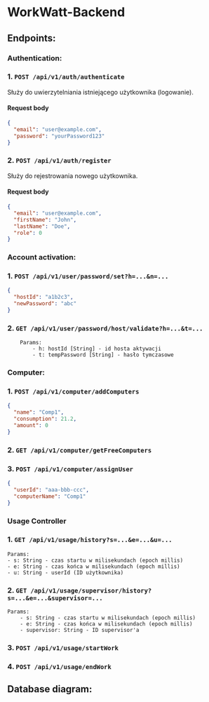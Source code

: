 # WorkWatt-Backend

## Endpoints:

### Authentication:

### 1. `POST /api/v1/auth/authenticate`

Służy do uwierzytelniania istniejącego użytkownika (logowanie).

#### Request body

```json
{
  "email": "user@example.com",
  "password": "yourPassword123"
}
```

### 2. `POST /api/v1/auth/register`

Służy do rejestrowania nowego użytkownika.

#### Request body

```json
{
  "email": "user@example.com",
  "firstName": "John",
  "lastName": "Doe",
  "role": 0
}
```

### Account activation:

### 1. `POST /api/v1/user/password/set?h=...&n=...`

```json
{
  "hostId": "a1b2c3",
  "newPassword": "abc"
}
```

### 2. `GET /api/v1/user/password/host/validate?h=...&t=...`

```
    Params:
        - h: hostId [String] - id hosta aktywacji
        - t: tempPassword [String] - hasło tymczasowe 
```

### Computer:

### 1. `POST /api/v1/computer/addComputers`

```json
{
  "name": "Comp1",
  "consumption": 21.2,
  "amount": 0
}
```

### 2. `GET /api/v1/computer/getFreeComputers`

### 3. `POST /api/v1/computer/assignUser`

```json
{
  "userId": "aaa-bbb-ccc",
  "computerName": "Comp1"
}
```

### Usage Controller

### 1. `GET /api/v1/usage/history?s=...&e=...&u=...`

```
Params:
- s: String - czas startu w milisekundach (epoch millis)
- e: String - czas końca w milisekundach (epoch millis)
- u: String - userId (ID użytkownika)
```

### 2. `GET /api/v1/usage/supervisor/history?s=...&e=...&supervisor=...`
```
Params:
    - s: String - czas startu w milisekundach (epoch millis)
    - e: String - czas końca w milisekundach (epoch millis)
    - supervisor: String - ID supervisor'a
```

### 3. `POST /api/v1/usage/startWork`

### 4. `POST /api/v1/usage/endWork`

## Database diagram:

